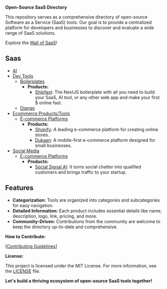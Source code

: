 **Open-Source SaaS Directory**

This repository serves as a comprehensive directory of open-source Software as a Service (SaaS) tools. Our goal is to provide a centralized platform for developers and businesses to discover and evaluate a wide range of SaaS solutions.

Explore the [Wall of SaaS](https://theonlyanil.github.io/Saas-Directory/)!

## Saas

- [AI](dir/ai)
- [Dev Tools](dir/dev-tools)
  - [Boilerplates](dir/dev-tools/boilerplates.json)
    - **Products:**
      - [Shipfast](https://shipfa.st/): The NextJS boilerplate with all you need to build your SaaS, AI tool, or any other web app and make your first $ online fast.
  - [Django](dir/dev-tools/django.json)
- [Ecommerce Products/Tools](dir/ecommerce)
  - [E-commerce Platforms](dir/ecommerce/platforms.json)
    - **Products:**
      - [Shopify](https://www.shopify.com/): A leading e-commerce platform for creating online stores.
      - [Dukaan](https://dukaan.io/): A mobile-first e-commerce platform designed for small businesses.
- [Social Media](dir/social-media)
  - [E-commerce Platforms](dir/social-media/marketing.json)
    - **Products:**
      - [Social Signal AI](https://socialsignalai.com/): It turns social chatter into qualified customers and brings traffic to your startup.
## Features

* **Categorization:** Tools are organized into categories and subcategories for easy navigation.
* **Detailed Information:** Each product includes essential details like name, description, logo, link, pricing, and more.
* **Community-Driven:** Contributions from the community are welcome to keep the directory up-to-date and comprehensive.

**How to Contribute:**

[[Contributing Guidelines](https://github.com/theonlyanil/Saas-Directory/blob/main/CONTRIBUTING.md)]

**License:**

This project is licensed under the MIT License. For more information, see the [LICENSE](https://github.com/theonlyanil/Saas-Directory/blob/main/LICENSE) file.


**Let's build a thriving ecosystem of open-source SaaS tools together!**

